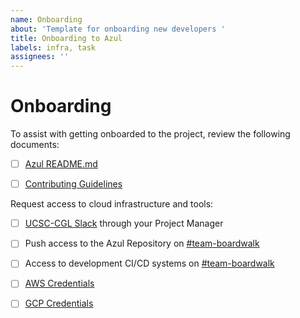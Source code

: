 ```yaml
---
name: Onboarding
about: 'Template for onboarding new developers '
title: Onboarding to Azul
labels: infra, task
assignees: ''
---
```


# Onboarding
To assist with getting onboarded to the project, review the following documents:
- [ ] [Azul README.md](https://github.com/databiosphere/azul)

- [ ] [Contributing Guidelines](https://github.com/DataBiosphere/azul/blob/develop/CONTRIBUTING.rst)

Request access to cloud infrastructure and tools:
- [ ] [UCSC-CGL Slack](ucsc-cgl.slack.com) through your Project Manager
 
- [ ] Push access to the Azul Repository on [#team-boardwalk](https://ucsc-cgl.slack.com/archives/C705Y6G9Z)

- [ ] Access to development CI/CD systems on [#team-boardwalk](https://ucsc-cgl.slack.com/archives/C705Y6G9Z)

- [ ] [AWS Credentials](https://giwiki.gi.ucsc.edu/index.php/Overview_of_Getting_and_Using_an_AWS_IAM_Account)

- [ ] [GCP Credentials](https://github.com/databiosphere/azul#232-google-credentials)
